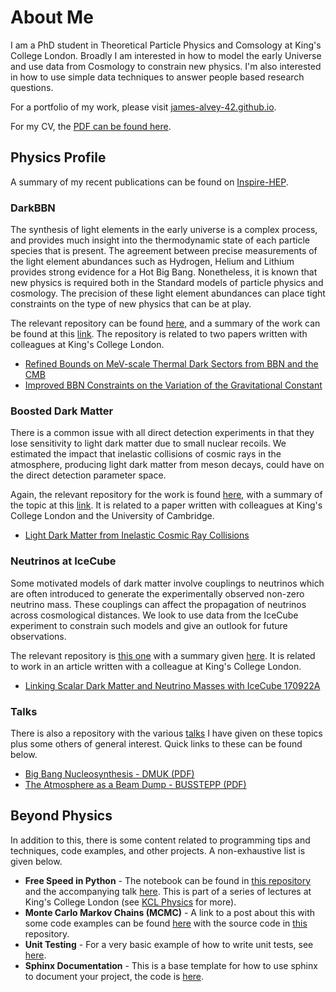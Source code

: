 # About Me

I am a PhD student in Theoretical Particle Physics and Comsology at King's College London. Broadly I am interested in how to model the early Universe and use data from Cosmology to constrain new physics. I'm also interested in how to use simple data techniques to answer people based research questions.

For a portfolio of my work, please visit [james-alvey-42.github.io](https://james-alvey-42.github.io).

For my CV, the [PDF can be found here](https://james-alvey-42.github.io/assets/pdf/cv.pdf).

## Physics Profile

A summary of my recent publications can be found on [Inspire-HEP](http://inspirehep.net/search?p=exactauthor%3AJ.B.G.Alvey.1&sf=earliestdate).

### DarkBBN

The synthesis of light elements in the early universe is a complex process, and provides much insight into the thermodynamic state of each particle species that is present. The agreement between precise measurements of the light element abundances such as Hydrogen, Helium and Lithium provides strong evidence for a Hot Big Bang. Nonetheless, it is known that new physics is required both in the Standard models of particle physics and cosmology. The precision of these light element abundances can place tight constraints on the type of new physics that can be at play.

The relevant repository can be found [here](https://github.com/james-alvey-42/DarkBBN), and a summary of the work can be found at this [link](https://james-alvey-42.github.io/bbn/). The repository is related to two papers written with colleagues at King's College London.

* [Refined Bounds on MeV-scale Thermal Dark Sectors from BBN and the CMB](https://arxiv.org/pdf/1910.01649.pdf)
* [Improved BBN Constraints on the Variation of the Gravitational Constant](https://arxiv.org/pdf/1910.10730.pdf)

### Boosted Dark Matter

There is a common issue with all direct detection experiments in that they lose sensitivity to light dark matter due to small nuclear recoils. We estimated the impact that inelastic collisions of cosmic rays in the atmosphere, producing light dark matter from meson decays, could have on the direct detection parameter space.

Again, the relevant repository for the work is found [here](https://github.com/james-alvey-42/BoostedDM), with a summary of the topic at this [link](https://james-alvey-42.github.io/boosteddm/). It is related to a paper written with colleagues at King's College London and the University of Cambridge.

* [Light Dark Matter from Inelastic Cosmic Ray Collisions](https://arxiv.org/pdf/1905.05776.pdf)

### Neutrinos at IceCube

Some motivated models of dark matter involve couplings to neutrinos which are often introduced to generate the experimentally observed non-zero neutrino mass. These couplings can affect the propagation of neutrinos across cosmological distances. We look to use data from the IceCube experiment to constrain such models and give an outlook for future observations.

The relevant repository is [this one](https://github.com/james-alvey-42/IceCubeNeutrinos) with a summary given [here](https://james-alvey-42.github.io/neutrinos/). It is related to work in an article written with a colleague at King's College London.

* [Linking Scalar Dark Matter and Neutrino Masses with IceCube 170922A](https://arxiv.org/pdf/1902.01450.pdf)

### Talks

There is also a repository with the various [talks](https://github.com/james-alvey-42/Talks) I have given on these topics plus some others of general interest. Quick links to these can be found below.

* [Big Bang Nucleosynthesis - DMUK (PDF)](https://james-alvey-42.github.io/assets/pdf/DMUK.pdf)
* [The Atmosphere as a Beam Dump - BUSSTEPP (PDF)](https://james-alvey-42.github.io/assets/pdf/beam-dump.pdf)

## Beyond Physics

In addition to this, there is some content related to programming tips and techniques, code examples, and other projects. A non-exhaustive list is given below.

* **Free Speed in Python** - The notebook can be found in [this repository](https://github.com/james-alvey-42/ProgramTools/tree/master/PythonLessons) and the accompanying talk [here](https://james-alvey-42.github.io/assets/pdf/free-speed.pdf). This is part of a series of lectures at King's College London (see [KCL Physics](https://github.com/KCLPhysics/CarpentryOctober2019) for more).
* **Monte Carlo Markov Chains (MCMC)** - A link to a post about this with some code examples can be found [here](https://james-alvey-42.github.io/mcmc/) with the source code in [this](https://github.com/james-alvey-42/ProgramTools/tree/master/MCMC) repository.
* **Unit Testing** - For a very basic example of how to write unit tests, see [here](https://github.com/james-alvey-42/ProgramTools/tree/master/Testing).
* **Sphinx Documentation** - This is a base template for how to use sphinx to document your project, the code is [here](https://github.com/james-alvey-42/ProgramTools/tree/master/Sphinx).
